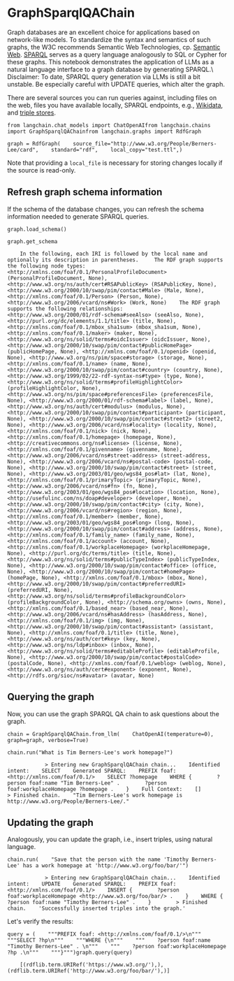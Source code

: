 GraphSparqlQAChain
==================

Graph databases are an excellent choice for applications based on network-like models. To standardize the syntax and semantics of such graphs, the W3C recommends Semantic Web Technologies, cp. [Semantic Web](https://www.w3.org/standards/semanticweb/). [SPARQL](https://www.w3.org/TR/sparql11-query/) serves as a query language analogously to SQL or Cypher for these graphs. This notebook demonstrates the application of LLMs as a natural language interface to a graph database by generating SPARQL.\\ Disclaimer: To date, SPARQL query generation via LLMs is still a bit unstable. Be especially careful with UPDATE queries, which alter the graph.

There are several sources you can run queries against, including files on the web, files you have available locally, SPARQL endpoints, e.g., [Wikidata](https://www.wikidata.org/wiki/Wikidata:Main_Page), and [triple stores](https://www.w3.org/wiki/LargeTripleStores).

    from langchain.chat_models import ChatOpenAIfrom langchain.chains import GraphSparqlQAChainfrom langchain.graphs import RdfGraph

    graph = RdfGraph(    source_file="http://www.w3.org/People/Berners-Lee/card",    standard="rdf",    local_copy="test.ttl",)

Note that providing a `local_file` is necessary for storing changes locally if the source is read-only.

Refresh graph schema information[​](#refresh-graph-schema-information "Direct link to Refresh graph schema information")
------------------------------------------------------------------------------------------------------------------------

If the schema of the database changes, you can refresh the schema information needed to generate SPARQL queries.

    graph.load_schema()

    graph.get_schema

        In the following, each IRI is followed by the local name and optionally its description in parentheses.     The RDF graph supports the following node types:    <http://xmlns.com/foaf/0.1/PersonalProfileDocument> (PersonalProfileDocument, None), <http://www.w3.org/ns/auth/cert#RSAPublicKey> (RSAPublicKey, None), <http://www.w3.org/2000/10/swap/pim/contact#Male> (Male, None), <http://xmlns.com/foaf/0.1/Person> (Person, None), <http://www.w3.org/2006/vcard/ns#Work> (Work, None)    The RDF graph supports the following relationships:    <http://www.w3.org/2000/01/rdf-schema#seeAlso> (seeAlso, None), <http://purl.org/dc/elements/1.1/title> (title, None), <http://xmlns.com/foaf/0.1/mbox_sha1sum> (mbox_sha1sum, None), <http://xmlns.com/foaf/0.1/maker> (maker, None), <http://www.w3.org/ns/solid/terms#oidcIssuer> (oidcIssuer, None), <http://www.w3.org/2000/10/swap/pim/contact#publicHomePage> (publicHomePage, None), <http://xmlns.com/foaf/0.1/openid> (openid, None), <http://www.w3.org/ns/pim/space#storage> (storage, None), <http://xmlns.com/foaf/0.1/name> (name, None), <http://www.w3.org/2000/10/swap/pim/contact#country> (country, None), <http://www.w3.org/1999/02/22-rdf-syntax-ns#type> (type, None), <http://www.w3.org/ns/solid/terms#profileHighlightColor> (profileHighlightColor, None), <http://www.w3.org/ns/pim/space#preferencesFile> (preferencesFile, None), <http://www.w3.org/2000/01/rdf-schema#label> (label, None), <http://www.w3.org/ns/auth/cert#modulus> (modulus, None), <http://www.w3.org/2000/10/swap/pim/contact#participant> (participant, None), <http://www.w3.org/2000/10/swap/pim/contact#street2> (street2, None), <http://www.w3.org/2006/vcard/ns#locality> (locality, None), <http://xmlns.com/foaf/0.1/nick> (nick, None), <http://xmlns.com/foaf/0.1/homepage> (homepage, None), <http://creativecommons.org/ns#license> (license, None), <http://xmlns.com/foaf/0.1/givenname> (givenname, None), <http://www.w3.org/2006/vcard/ns#street-address> (street-address, None), <http://www.w3.org/2006/vcard/ns#postal-code> (postal-code, None), <http://www.w3.org/2000/10/swap/pim/contact#street> (street, None), <http://www.w3.org/2003/01/geo/wgs84_pos#lat> (lat, None), <http://xmlns.com/foaf/0.1/primaryTopic> (primaryTopic, None), <http://www.w3.org/2006/vcard/ns#fn> (fn, None), <http://www.w3.org/2003/01/geo/wgs84_pos#location> (location, None), <http://usefulinc.com/ns/doap#developer> (developer, None), <http://www.w3.org/2000/10/swap/pim/contact#city> (city, None), <http://www.w3.org/2006/vcard/ns#region> (region, None), <http://xmlns.com/foaf/0.1/member> (member, None), <http://www.w3.org/2003/01/geo/wgs84_pos#long> (long, None), <http://www.w3.org/2000/10/swap/pim/contact#address> (address, None), <http://xmlns.com/foaf/0.1/family_name> (family_name, None), <http://xmlns.com/foaf/0.1/account> (account, None), <http://xmlns.com/foaf/0.1/workplaceHomepage> (workplaceHomepage, None), <http://purl.org/dc/terms/title> (title, None), <http://www.w3.org/ns/solid/terms#publicTypeIndex> (publicTypeIndex, None), <http://www.w3.org/2000/10/swap/pim/contact#office> (office, None), <http://www.w3.org/2000/10/swap/pim/contact#homePage> (homePage, None), <http://xmlns.com/foaf/0.1/mbox> (mbox, None), <http://www.w3.org/2000/10/swap/pim/contact#preferredURI> (preferredURI, None), <http://www.w3.org/ns/solid/terms#profileBackgroundColor> (profileBackgroundColor, None), <http://schema.org/owns> (owns, None), <http://xmlns.com/foaf/0.1/based_near> (based_near, None), <http://www.w3.org/2006/vcard/ns#hasAddress> (hasAddress, None), <http://xmlns.com/foaf/0.1/img> (img, None), <http://www.w3.org/2000/10/swap/pim/contact#assistant> (assistant, None), <http://xmlns.com/foaf/0.1/title> (title, None), <http://www.w3.org/ns/auth/cert#key> (key, None), <http://www.w3.org/ns/ldp#inbox> (inbox, None), <http://www.w3.org/ns/solid/terms#editableProfile> (editableProfile, None), <http://www.w3.org/2000/10/swap/pim/contact#postalCode> (postalCode, None), <http://xmlns.com/foaf/0.1/weblog> (weblog, None), <http://www.w3.org/ns/auth/cert#exponent> (exponent, None), <http://rdfs.org/sioc/ns#avatar> (avatar, None)    

Querying the graph[​](#querying-the-graph "Direct link to Querying the graph")
------------------------------------------------------------------------------

Now, you can use the graph SPARQL QA chain to ask questions about the graph.

    chain = GraphSparqlQAChain.from_llm(    ChatOpenAI(temperature=0), graph=graph, verbose=True)

    chain.run("What is Tim Berners-Lee's work homepage?")

                > Entering new GraphSparqlQAChain chain...    Identified intent:    SELECT    Generated SPARQL:    PREFIX foaf: <http://xmlns.com/foaf/0.1/>    SELECT ?homepage    WHERE {        ?person foaf:name "Tim Berners-Lee" .        ?person foaf:workplaceHomepage ?homepage .    }    Full Context:    []        > Finished chain.    "Tim Berners-Lee's work homepage is http://www.w3.org/People/Berners-Lee/."

Updating the graph[​](#updating-the-graph "Direct link to Updating the graph")
------------------------------------------------------------------------------

Analogously, you can update the graph, i.e., insert triples, using natural language.

    chain.run(    "Save that the person with the name 'Timothy Berners-Lee' has a work homepage at 'http://www.w3.org/foo/bar/'")

                > Entering new GraphSparqlQAChain chain...    Identified intent:    UPDATE    Generated SPARQL:    PREFIX foaf: <http://xmlns.com/foaf/0.1/>    INSERT {        ?person foaf:workplaceHomepage <http://www.w3.org/foo/bar/> .    }    WHERE {        ?person foaf:name "Timothy Berners-Lee" .    }        > Finished chain.    'Successfully inserted triples into the graph.'

Let's verify the results:

    query = (    """PREFIX foaf: <http://xmlns.com/foaf/0.1/>\n"""    """SELECT ?hp\n"""    """WHERE {\n"""    """    ?person foaf:name "Timothy Berners-Lee" . \n"""    """    ?person foaf:workplaceHomepage ?hp .\n"""    """}""")graph.query(query)

        [(rdflib.term.URIRef('https://www.w3.org/'),),     (rdflib.term.URIRef('http://www.w3.org/foo/bar/'),)]